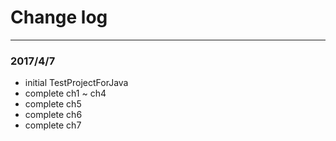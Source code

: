 #  Change log

---

### 2017/4/7

* initial TestProjectForJava
* complete ch1 ~ ch4
* complete ch5
* complete ch6
* complete ch7

